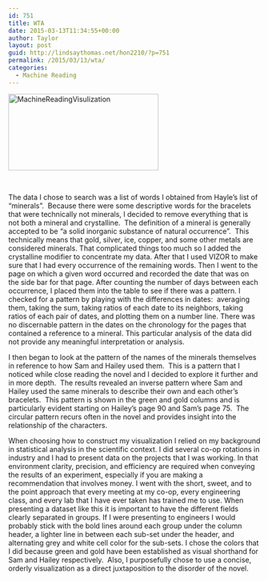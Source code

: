 ```yaml
---
id: 751
title: WTA
date: 2015-03-13T11:34:55+00:00
author: Taylor
layout: post
guid: http://lindsaythomas.net/hon2210/?p=751
permalink: /2015/03/13/wta/
categories:
  - Machine Reading
---
```

[<img class="alignnone size-medium wp-image-752" src="http://lindsaythomas.net/hon2210/wp-content/uploads/sites/7/2015/03/MachineReadingVisulization-300x153.jpg" alt="MachineReadingVisulization" width="300" height="153" srcset="http://lindsaythomas.net/hon2210/wp-content/uploads/sites/7/2015/03/MachineReadingVisulization-300x153.jpg 300w, http://lindsaythomas.net/hon2210/wp-content/uploads/sites/7/2015/03/MachineReadingVisulization-100x51.jpg 100w, http://lindsaythomas.net/hon2210/wp-content/uploads/sites/7/2015/03/MachineReadingVisulization-150x76.jpg 150w, http://lindsaythomas.net/hon2210/wp-content/uploads/sites/7/2015/03/MachineReadingVisulization-200x102.jpg 200w, http://lindsaythomas.net/hon2210/wp-content/uploads/sites/7/2015/03/MachineReadingVisulization-450x229.jpg 450w, http://lindsaythomas.net/hon2210/wp-content/uploads/sites/7/2015/03/MachineReadingVisulization.jpg 551w" sizes="(max-width: 300px) 100vw, 300px" />](http://lindsaythomas.net/hon2210/wp-content/uploads/sites/7/2015/03/MachineReadingVisulization.jpg)

&nbsp;

The data I chose to search was a list of words I obtained from Hayle’s list of “minerals”.  Because there were some descriptive words for the bracelets that were technically not minerals, I decided to remove everything that is not both a mineral and crystalline.  The definition of a mineral is generally accepted to be “a solid inorganic substance of natural occurrence”.  This technically means that gold, silver, ice, copper, and some other metals are considered minerals. That complicated things too much so I added the crystalline modifier to concentrate my data. After that I used VIZOR to make sure that I had every occurrence of the remaining words. Then I went to the page on which a given word occurred and recorded the date that was on the side bar for that page. After counting the number of days between each occurrence, I placed them into the table to see if there was a pattern. I checked for a pattern by playing with the differences in dates:  averaging them, taking the sum, taking ratios of each date to its neighbors, taking ratios of each pair of dates, and plotting them on a number line. There was no discernable pattern in the dates on the chronology for the pages that contained a reference to a mineral. This particular analysis of the data did not provide any meaningful interpretation or analysis.

I then began to look at the pattern of the names of the minerals themselves in reference to how Sam and Hailey used them.  This is a pattern that I noticed while close reading the novel and I decided to explore it further and in more depth.  The results revealed an inverse pattern where Sam and Hailey used the same minerals to describe their own and each other’s bracelets.  This pattern is shown in the green and gold columns and is particularly evident starting on Hailey’s page 90 and Sam’s page 75.  The circular pattern recurs often in the novel and provides insight into the relationship of the characters.

When choosing how to construct my visualization I relied on my background in statistical analysis in the scientific context. I did several co-op rotations in industry and I had to present data on the projects that I was working. In that environment clarity, precision, and efficiency are required when conveying the results of an experiment, especially if you are making a recommendation that involves money. I went with the short, sweet, and to the point approach that every meeting at my co-op, every engineering class, and every lab that I have ever taken has trained me to use. When presenting a dataset like this it is important to have the different fields clearly separated in groups. If I were presenting to engineers I would probably stick with the bold lines around each group under the column header, a lighter line in between each sub-set under the header, and alternating grey and white cell color for the sub-sets. I chose the colors that I did because green and gold have been established as visual shorthand for Sam and Hailey respectively.  Also, I purposefully chose to use a concise, orderly visualization as a direct juxtaposition to the disorder of the novel.